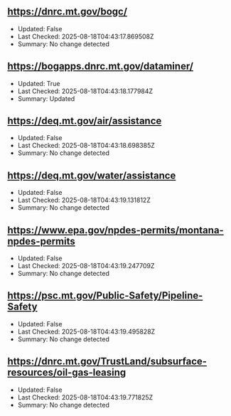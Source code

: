 ## https://dnrc.mt.gov/bogc/
- Updated: False
- Last Checked: 2025-08-18T04:43:17.869508Z
- Summary: No change detected

## https://bogapps.dnrc.mt.gov/dataminer/
- Updated: True
- Last Checked: 2025-08-18T04:43:18.177984Z
- Summary: Updated

## https://deq.mt.gov/air/assistance
- Updated: False
- Last Checked: 2025-08-18T04:43:18.698385Z
- Summary: No change detected

## https://deq.mt.gov/water/assistance
- Updated: False
- Last Checked: 2025-08-18T04:43:19.131812Z
- Summary: No change detected

## https://www.epa.gov/npdes-permits/montana-npdes-permits
- Updated: False
- Last Checked: 2025-08-18T04:43:19.247709Z
- Summary: No change detected

## https://psc.mt.gov/Public-Safety/Pipeline-Safety
- Updated: False
- Last Checked: 2025-08-18T04:43:19.495828Z
- Summary: No change detected

## https://dnrc.mt.gov/TrustLand/subsurface-resources/oil-gas-leasing
- Updated: False
- Last Checked: 2025-08-18T04:43:19.771825Z
- Summary: No change detected

